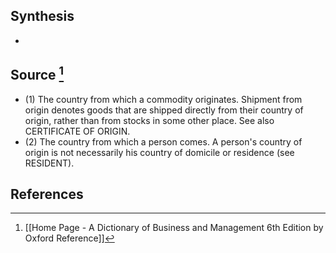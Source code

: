 ## Synthesis
- 
## Source [^1]
- (1) The country from which a commodity originates. Shipment from origin denotes goods that are shipped directly from their country of origin, rather than from stocks in some other place. See also CERTIFICATE OF ORIGIN. 
- (2) The country from which a person comes. A person's country of origin is not necessarily his country of domicile or residence (see RESIDENT).
## References

[^1]: [[Home Page - A Dictionary of Business and Management 6th Edition by Oxford Reference]]